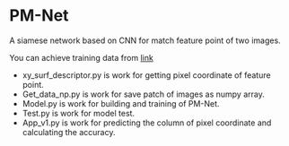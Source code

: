 # PM-Net
A siamese network based on CNN for match feature point of two images.

You can achieve training data from [link](http://phototour.cs.washington.edu/patches/default.htm)

- xy_surf_descriptor.py is work for getting pixel coordinate of feature point.
- Get_data_np.py is work for save patch of images as numpy array.
- Model.py is work for building and training of PM-Net.
- Test.py is work for model test.
- App_v1.py is work for predicting the column of pixel coordinate and calculating the accuracy. 
